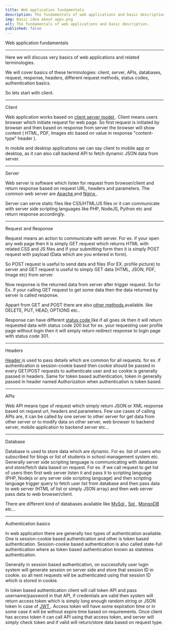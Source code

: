 ```yaml
---
title: Web application fundamentals
description: The fundamentals of web applications and basic description.
img: Basic idea about apps.png
alt: The fundamentals of web applications and basic description.
published: false
---
```


<p class="title is-4">Web application fundamentals</p>

<hr>
Here we will discuss very basics of web applications and related terminologies.

We will cover basics of these terminologies: client, server, APIs, databases, request, response, headers, different request methods, status codes, authentication basics.





So lets start with client.

<hr>


<p class="title is-5">Client</p>

Web application works based on [ client server model ]( https://en.wikipedia.org/wiki/Client%E2%80%93server_model ). Client means users browser which initiate request for web page. So first request is initiated by browser and then based on response from server the browser will show content ( HTML, PDF, Images etc based on value in response "content-type" header ).

In mobile and desktop applications we can say client to mobile app or desktop, as it can also call backend API to fetch dynamic JSON data from server.

<hr>


<p class="title is-5">Server</p>

Web server is software which listen for request from browser/client and return response based on request URL, headers and parameters. The common web server are [ Apache ]( https://httpd.apache.org/ ) and [ Nginx ]( https://www.nginx.com/ ).

Server can serve static files like CSS/HTML/JS files or it can communicate with server side scripting languages like PHP, NodeJS, Python etc and return response accordingly.



<hr>


<p class="title is-5">Request and Response</p>

Request means an action to communicate with server. For ex. if your open any web page then it is simply GET request which returns HTML with related CSS and JS files and if your submitting form then it is simply POST request with payload (Data which are you entered in form). 

So POST request is useful to send data and files (For EX. profile picture) to server and GET request is useful to simply GET data (HTML, JSON, PDF, Image etc) from server.

Now response is the returned data from server after trigger request. So for Ex. if your calling GET request to get some data then the data returned by server is called response.

Appart from GET and POST there are also [ other methods ](https://developer.mozilla.org/en-US/docs/Web/HTTP/Methods) available. like DELETE, PUT, HEAD, OPTIONS etc.. 

Response can have different [ status code ](https://developer.mozilla.org/en-US/docs/Web/HTTP/Status) like if all goes ok then it will return requested data with status code 200 but for ex. your requesting user profile page without login then it will simply return redirect response to login page with status code 301.


<hr>


<p class="title is-5">Headers</p>

[ Header ](https://developer.mozilla.org/en-US/docs/Web/HTTP/Headers) is used to pass details which are common for all requests. for ex. if authentication is session-cookie based then cookie should be passed in every GET/POST requests to authenticate user and so cookie is generally passed in headers. Same for token based authentication, token in generally passed in header named Authorization when authentication is token based. 


<hr>


<p class="title is-5">APIs</p>

Web API means type of request which simply return JSON or XML response based on request url, headers and parameters. Few use cases of calling APIs are, it can be called by one server to other server for get data from other server or to modify data on other server, web browser to backend server, mobile application to backend server etc...


<hr>


<p class="title is-5">Database</p>

Database is used to store data which are dynamic. For ex. list of users who subscribed for blogs or list of students in school management system etc. Generally server side scripting language is communicating with database and store/fetch data based on request. For ex. if we call request to get list of users then first web server listen it and pass it to scripting language (PHP, Nodejs or any server side scripting language) and then scripting language trigger query to fetch user list from database and then pass data to web server (HTML of list or simply JSON array) and then web server pass data to web browser/client. 

There are different kind of databases available like [ MySql ](https://www.mysql.com/), [ Sql ](https://www.microsoft.com/en-us/sql-server), [ MongoDB ](https://www.mongodb.com/) etc...



<hr>


<p class="title is-5">Authentication basics</p>

In web application there are generally two types of authentication available. One is session-cookie based authentication and other is token based authentication. Session-cookie based authentication is also called state-full authentication where as token based authentication known as stateless authentication.

Generally in session based authentication, on successfully user login system will generate session on server side and store that session ID in cookie. so all next requests will be authenticated using that session ID which is stored in cookie. 

In token based authentication client will call token API and pass username/password in that API, if credentials are valid then system will return access token which is simply long enough random string or JSON token in case of [ JWT ](https://jwt.io/). Access token will have some expiration time or in some case it will be without expire time based on requirements. Once client has access token it can call API using that access token, and server will simply check token and if valid will return/store data based on request type. 

